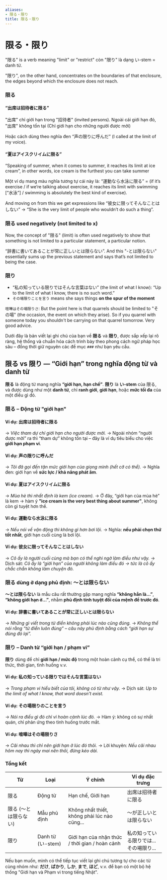 ```yaml
---
aliases:
- 限る・限り
title: 限る・限り
---
```

# 限る・限り
"限る" is a verb meaning "limit" or "restrict" còn "限り" là dạng い-stem = danh từ.

"限り", on the other hand, concentrates on the boundaries of that enclosure, the edges beyond which the enclosure does not reach.

### 限る

#### “出席は招待者に限る”
"出席" chỉ giới hạn trong "招待者" (invited persons). Ngoài cái giới hạn đó, "出席" không tồn tại (Chỉ giới hạn cho những người được mời)

Hoặc cách dùng theo nghĩa đen “声の限りに呼んだ” (I called at the limit of my voice).
#### “夏はアイスクリイムに限る” 
“Speaking of summer, when it comes to summer, it reaches its limit at ice cream”, in other words, ice cream
is the furthest you can take summer

Một ví dụ mang màu nghĩa tương tự cái này là: “運動なら水泳に限る” = (if it’s exercise / if we’re talking about exercise, it reaches its limit with swimming [“水泳”] / swimming is absolutely the best kind of exercise).

And moving on from this we get expressions like “彼女に限ってそんなことはしない” -> “She is the very limit of people who wouldn’t do such a thing”. 
### 限る used negatively (not limited to x)
Now, the concept of "限る" (limit) is often used negatively to show that something is not limited to a
particular statement, a particular notion.

“辞書に書いてあることが常に正しいとは限らない”. And this "-とは限らない" essentially sums up the previous statement and says that’s not limited to being the case.
### 限り
- “私の知っている限りではそんな言葉はない” (the limit of what I know): “Up to the limit of what I know, there is no such word.”
- `その場限りことを言う` means she says things **on the spur of the moment**

`喧嘩はその場限りさ`: But the point here is that quarrels should be limited to "その場" (the occasion, the event on which they arise). So if you quarrel with someone today you shouldn't be carrying on that quarrel tomorrow.
Very good advice.


Dưới đây là bản viết lại ghi chú của bạn về **限る** và **限り**, được sắp xếp lại rõ ràng, hệ thống và chuẩn hóa cách trình bày theo phong cách ngữ pháp học sâu – đồng thời giữ nguyên các đề mục `###` như bạn yêu cầu.


## 限る vs 限り — “Giới hạn” trong nghĩa động từ và danh từ

**限る** là động từ mang nghĩa **“giới hạn, hạn chế”**.
**限り** là **い-stem** của 限る, và được dùng như một **danh từ**, chỉ **ranh giới**, **giới hạn**, hoặc **mức tối đa** của một điều gì đó.


### 限る – Động từ "giới hạn"

#### Ví dụ: 出席は招待者に限る

→ *Việc tham dự chỉ giới hạn cho người được mời.*
→ Ngoài nhóm “người được mời” ra thì “tham dự” không tồn tại – đây là ví dụ tiêu biểu cho việc **giới hạn phạm vi**.


#### Ví dụ: 声の限りに呼んだ

→ *Tôi đã gọi đến tận mức giới hạn của giọng mình (hết cỡ có thể).*
→ Nghĩa đen: giới hạn về **sức lực / khả năng phát âm**.


#### Ví dụ: 夏はアイスクリイムに限る

→ *Mùa hè thì nhất định là kem (ice cream).*
→ Ở đây, “giới hạn của mùa hè” là kem → hàm ý **"ice cream is the very best thing about summer"**, không còn gì tuyệt hơn thế.


#### Ví dụ: 運動なら水泳に限る

→ *Nếu nói về vận động thì không gì hơn bơi lội.*
→ Nghĩa: **nếu phải chọn thứ tốt nhất**, giới hạn cuối cùng là bơi lội.


#### Ví dụ: 彼女に限ってそんなことはしない

→ *Cô ấy là người cuối cùng mà bạn có thể nghi ngờ làm điều như vậy.*
→ Dịch sát: *Cô ấy là “giới hạn” của người không làm điều đó → tức là cô ấy chắc chắn không làm chuyện đó.*


### 限る dùng ở dạng phủ định: ～とは限らない

**～とは限らない** là mẫu câu rất thường gặp mang nghĩa **“không hẳn là...”**, **“không giới hạn ở...”**, nhằm **phủ định tính tuyệt đối của mệnh đề trước đó**.

#### Ví dụ: 辞書に書いてあることが常に正しいとは限らない

→ *Những gì viết trong từ điển không phải lúc nào cũng đúng.*
→ *Không thể nói rằng “từ điển luôn đúng” – câu này phủ định bằng cách “giới hạn sự đúng đó lại”.*


### 限り – Danh từ “giới hạn / phạm vi”

**限り** dùng để chỉ **giới hạn / mức độ** trong một hoàn cảnh cụ thể, có thể là tri thức, thời gian, tình huống v.v.


#### Ví dụ: 私の知っている限りではそんな言葉はない

→ *Trong phạm vi hiểu biết của tôi, không có từ như vậy.*
→ Dịch sát: *Up to the limit of what I know, that word doesn't exist.*


#### Ví dụ: その場限りのことを言う

→ *Nói ra điều gì đó chỉ vì hoàn cảnh lúc đó.*
→ Hàm ý: không có sự nhất quán, chỉ phản ứng theo tình huống trước mắt.


#### Ví dụ: 喧嘩はその場限りさ

→ *Cãi nhau thì chỉ nên giới hạn ở lúc đó thôi.*
→ Lời khuyên: *Nếu cãi nhau hôm nay thì ngày mai nên thôi, đừng kéo dài.*


### Tổng kết

| Từ           | Loại             | Ý chính                                        | Ví dụ đặc trưng              |
| ------------ | ---------------- | ---------------------------------------------- | ---------------------------- |
| 限る           | Động từ          | Hạn chế, Giới hạn                              | 出席は招待者に限る                    |
| 限る (～とは限らない) | Mẫu phủ định     | Không nhất thiết, không phải lúc nào cũng...   | ～が正しいとは限らない                  |
| 限り           | Danh từ (い-stem) | Giới hạn của nhận thức / thời gian / hoàn cảnh | 私の知っている限りでは... <br> その場限り... |


Nếu bạn muốn, mình có thể tiếp tục viết lại ghi chú tương tự cho các từ cùng nhóm như:
**だけ**, **ばかり**, **しか**, **まで**, **ほど**, v.v. để bạn có một bộ hệ thống "Giới hạn và Phạm vi trong tiếng Nhật".
